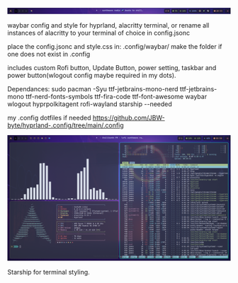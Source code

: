 ![Alt text](https://github.com/JBW-byte/Screenshots/blob/main/waybar_v2.png "Preview")

waybar config and style for hyprland, alacritty terminal, or rename all instances of alacritty to your terminal of choice in config.jsonc

place the config.jsonc and style.css in: .config/waybar/      make the folder if one does not exist in .config


includes custom Rofi button, Update Button, power setting, taskbar and power button(wlogout config maybe required in my dots).



Dependances:
sudo pacman -Syu ttf-jetbrains-mono-nerd ttf-jetbrains-mono ttf-nerd-fonts-symbols ttf-fira-code ttf-font-awesome waybar wlogout hyprpolkitagent rofi-wayland starship --needed



my .config dotfiles if needed https://github.com/JBW-byte/hyprland-.config/tree/main/.config


![Alt text](https://github.com/JBW-byte/Screenshots/blob/main/hyprland%20waybar.png "Preview")

Starship for terminal styling.
